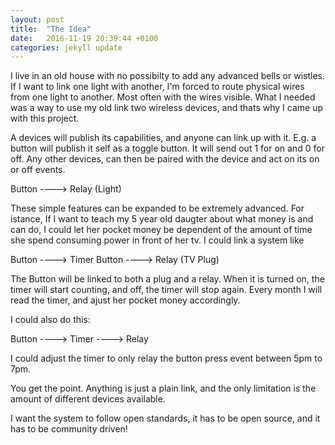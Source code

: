 ```yaml
---
layout: post
title:  "The Idea"
date:   2016-11-19 20:39:44 +0100
categories: jekyll update
---
```

I live in an old house with no possibilty to add any advanced bells or wistles. If I want to link one light with another, I'm forced to route physical wires from one light to another. Most often with the wires visible. What I needed was a way to use my old  link two wireless devices, and thats why I came up with this project.

A devices will publish its capabilities, and anyone can link up with it. E.g. a button will publish it self as a toggle button. It will send out 1 for on and 0 for off. Any other devices, can then be paired with the device and act on its on or off events.

Button ----> Relay (Light)

These simple features can be expanded to be extremely advanced. For istance, If I want to teach my 5 year old daugter about what money is and can do, I could let her pocket money be dependent of the amount of time she spend consuming power in front of her tv. I could link a system like

Button ----> Timer
Button ----> Relay (TV Plug)

The Button will be linked to both a plug and a relay. When it is turned on, the timer will start counting, and off, the timer will stop again. Every month I will read the timer, and ajust her pocket money accordingly.

I could also do this:

Button ----> Timer ----> Relay

I could adjust the timer to only relay the button press event between 5pm to 7pm.

You get the point. Anything is just a plain link, and the only limitation is the amount of different devices available.

I want the system to follow open standards, it has to be open source, and it has to be community driven!
